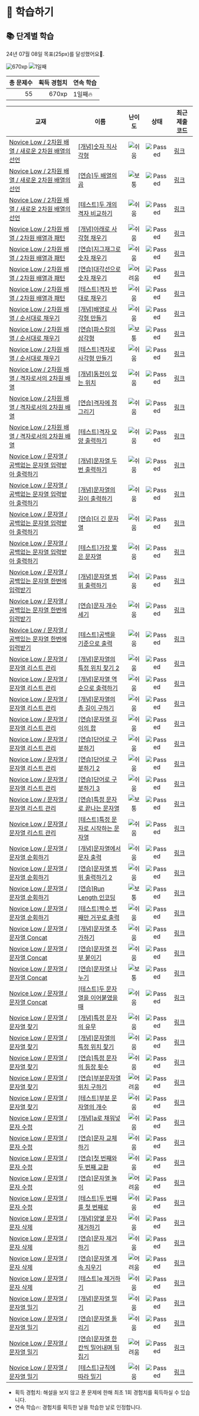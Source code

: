 # 📖 학습하기

## 📚 단계별 학습
24년 07월 08일 목표(25px)를 달성했어요🥳.

![670xp](https://img.shields.io/badge/EXP-670xp-%235cb85c.svg?for-the-badge)
![1일째](https://img.shields.io/badge/연속학습-1일째-%23E34F26.svg?for-the-badge)

|총 문제수|획득 경험치|연속 학습|
|---:|---:|---|
55|670xp|1일째🔥|

|교재|이름|난이도|상태|최근 제출 코드|
|---|---|:---:|:---:|---|
|[Novice Low / 2차원 배열 / 새로운 2차원 배열의 선언](https://www.codetree.ai/missions?missionId=4)|[[개념]숫자 직사각형](https://www.codetree.ai/missions/4/problems/rectangle-of-numbers)|![쉬움][easy]|![Passed][passed]|[링크](https://github.com/yopul1141/codetree-TILs/blob/main/240708/%EC%88%AB%EC%9E%90%20%EC%A7%81%EC%82%AC%EA%B0%81%ED%98%95/rectangle-of-numbers.py)|
|[Novice Low / 2차원 배열 / 새로운 2차원 배열의 선언](https://www.codetree.ai/missions?missionId=4)|[[연습]두 배열의 곱](https://www.codetree.ai/missions/4/problems/multiple-of-two-arrays)|![보통][medium]|![Passed][passed]|[링크](https://github.com/yopul1141/codetree-TILs/blob/main/240708/%EB%91%90%20%EB%B0%B0%EC%97%B4%EC%9D%98%20%EA%B3%B1/multiple-of-two-arrays.py)|
|[Novice Low / 2차원 배열 / 새로운 2차원 배열의 선언](https://www.codetree.ai/missions?missionId=4)|[[테스트]두 개의 격자 비교하기](https://www.codetree.ai/missions/4/problems/compare-two-grid)|![쉬움][easy]|![Passed][passed]|[링크](https://github.com/yopul1141/codetree-TILs/blob/main/240708/%EB%91%90%20%EA%B0%9C%EC%9D%98%20%EA%B2%A9%EC%9E%90%20%EB%B9%84%EA%B5%90%ED%95%98%EA%B8%B0/compare-two-grid.py)|
|[Novice Low / 2차원 배열 / 2차원 배열과 패턴](https://www.codetree.ai/missions?missionId=4)|[[개념]아래로 사각형 채우기](https://www.codetree.ai/missions/4/problems/filling-rectangle-with-downflow)|![쉬움][easy]|![Passed][passed]|[링크](https://github.com/yopul1141/codetree-TILs/blob/main/240708/%EC%95%84%EB%9E%98%EB%A1%9C%20%EC%82%AC%EA%B0%81%ED%98%95%20%EC%B1%84%EC%9A%B0%EA%B8%B0/filling-rectangle-with-downflow.py)|
|[Novice Low / 2차원 배열 / 2차원 배열과 패턴](https://www.codetree.ai/missions?missionId=4)|[[연습]지그재그로 숫자 채우기](https://www.codetree.ai/missions/4/problems/zigzag-numbering)|![쉬움][easy]|![Passed][passed]|[링크](https://github.com/yopul1141/codetree-TILs/blob/main/240708/%EC%A7%80%EA%B7%B8%EC%9E%AC%EA%B7%B8%EB%A1%9C%20%EC%88%AB%EC%9E%90%20%EC%B1%84%EC%9A%B0%EA%B8%B0/zigzag-numbering.py)|
|[Novice Low / 2차원 배열 / 2차원 배열과 패턴](https://www.codetree.ai/missions?missionId=4)|[[연습]대각선으로 숫자 채우기](https://www.codetree.ai/missions/4/problems/diagonal-numbering)|![어려움][hard]|![Passed][passed]|[링크](https://github.com/yopul1141/codetree-TILs/blob/main/240708/%EB%8C%80%EA%B0%81%EC%84%A0%EC%9C%BC%EB%A1%9C%20%EC%88%AB%EC%9E%90%20%EC%B1%84%EC%9A%B0%EA%B8%B0/diagonal-numbering.py)|
|[Novice Low / 2차원 배열 / 2차원 배열과 패턴](https://www.codetree.ai/missions?missionId=4)|[[테스트]격자 반대로 채우기](https://www.codetree.ai/missions/4/problems/grid-anti-fill)|![쉬움][easy]|![Passed][passed]|[링크](https://github.com/yopul1141/codetree-TILs/blob/main/240708/%EA%B2%A9%EC%9E%90%20%EB%B0%98%EB%8C%80%EB%A1%9C%20%EC%B1%84%EC%9A%B0%EA%B8%B0/grid-anti-fill.py)|
|[Novice Low / 2차원 배열 / 순서대로 채우기](https://www.codetree.ai/missions?missionId=4)|[[개념]배열로 사각형 만들기](https://www.codetree.ai/missions/4/problems/print-array-in-rectangle)|![쉬움][easy]|![Passed][passed]|[링크](https://github.com/yopul1141/codetree-TILs/blob/main/240708/%EB%B0%B0%EC%97%B4%EB%A1%9C%20%EC%82%AC%EA%B0%81%ED%98%95%20%EB%A7%8C%EB%93%A4%EA%B8%B0/print-array-in-rectangle.py)|
|[Novice Low / 2차원 배열 / 순서대로 채우기](https://www.codetree.ai/missions?missionId=4)|[[연습]파스칼의 삼각형](https://www.codetree.ai/missions/4/problems/pascal's-triangle)|![보통][medium]|![Passed][passed]|[링크](https://github.com/yopul1141/codetree-TILs/blob/main/240708/%ED%8C%8C%EC%8A%A4%EC%B9%BC%EC%9D%98%20%EC%82%BC%EA%B0%81%ED%98%95/pascal's-triangle.py)|
|[Novice Low / 2차원 배열 / 순서대로 채우기](https://www.codetree.ai/missions?missionId=4)|[[테스트]격자로 사각형 만들기](https://www.codetree.ai/missions/4/problems/print-grid-in-rectangle)|![쉬움][easy]|![Passed][passed]|[링크](https://github.com/yopul1141/codetree-TILs/blob/main/240708/%EA%B2%A9%EC%9E%90%EB%A1%9C%20%EC%82%AC%EA%B0%81%ED%98%95%20%EB%A7%8C%EB%93%A4%EA%B8%B0/print-grid-in-rectangle.py)|
|[Novice Low / 2차원 배열 / 격자로서의 2차원 배열](https://www.codetree.ai/missions?missionId=4)|[[개념]동전이 있는 위치](https://www.codetree.ai/missions/4/problems/Where-coins-are-located)|![쉬움][easy]|![Passed][passed]|[링크](https://github.com/yopul1141/codetree-TILs/blob/main/240708/%EB%8F%99%EC%A0%84%EC%9D%B4%20%EC%9E%88%EB%8A%94%20%EC%9C%84%EC%B9%98/Where-coins-are-located.py)|
|[Novice Low / 2차원 배열 / 격자로서의 2차원 배열](https://www.codetree.ai/missions?missionId=4)|[[연습]격자에 점 그리기](https://www.codetree.ai/missions/4/problems/draw-points-on-grid)|![쉬움][easy]|![Passed][passed]|[링크](https://github.com/yopul1141/codetree-TILs/blob/main/240708/%EA%B2%A9%EC%9E%90%EC%97%90%20%EC%A0%90%20%EA%B7%B8%EB%A6%AC%EA%B8%B0/draw-points-on-grid.py)|
|[Novice Low / 2차원 배열 / 격자로서의 2차원 배열](https://www.codetree.ai/missions?missionId=4)|[[테스트]격자 모양 출력하기](https://www.codetree.ai/missions/4/problems/print-grid-shape)|![쉬움][easy]|![Passed][passed]|[링크](https://github.com/yopul1141/codetree-TILs/blob/main/240708/%EA%B2%A9%EC%9E%90%20%EB%AA%A8%EC%96%91%20%EC%B6%9C%EB%A0%A5%ED%95%98%EA%B8%B0/print-grid-shape.py)|
|[Novice Low / 문자열 / 공백없는 문자열 입력받아 출력하기](https://www.codetree.ai/missions?missionId=4)|[[개념]문자열 두번 출력하기](https://www.codetree.ai/missions/4/problems/print-string-twice)|![쉬움][easy]|![Passed][passed]|[링크](https://github.com/yopul1141/codetree-TILs/blob/main/240708/%EB%AC%B8%EC%9E%90%EC%97%B4%20%EB%91%90%EB%B2%88%20%EC%B6%9C%EB%A0%A5%ED%95%98%EA%B8%B0/print-string-twice.py)|
|[Novice Low / 문자열 / 공백없는 문자열 입력받아 출력하기](https://www.codetree.ai/missions?missionId=4)|[[개념]문자열의 길이 출력하기](https://www.codetree.ai/missions/4/problems/print-string's-range)|![쉬움][easy]|![Passed][passed]|[링크](https://github.com/yopul1141/codetree-TILs/blob/main/240708/%EB%AC%B8%EC%9E%90%EC%97%B4%EC%9D%98%20%EA%B8%B8%EC%9D%B4%20%EC%B6%9C%EB%A0%A5%ED%95%98%EA%B8%B0/print-string's-range.py)|
|[Novice Low / 문자열 / 공백없는 문자열 입력받아 출력하기](https://www.codetree.ai/missions?missionId=4)|[[연습]더 긴 문자열](https://www.codetree.ai/missions/4/problems/longer-string)|![쉬움][easy]|![Passed][passed]|[링크](https://github.com/yopul1141/codetree-TILs/blob/main/240708/%EB%8D%94%20%EA%B8%B4%20%EB%AC%B8%EC%9E%90%EC%97%B4/longer-string.py)|
|[Novice Low / 문자열 / 공백없는 문자열 입력받아 출력하기](https://www.codetree.ai/missions?missionId=4)|[[테스트]가장 짧은 문자열](https://www.codetree.ai/missions/4/problems/shortest-string)|![쉬움][easy]|![Passed][passed]|[링크](https://github.com/yopul1141/codetree-TILs/blob/main/240708/%EA%B0%80%EC%9E%A5%20%EC%A7%A7%EC%9D%80%20%EB%AC%B8%EC%9E%90%EC%97%B4/shortest-string.py)|
|[Novice Low / 문자열 / 공백있는 문자열 한번에 입력받기](https://www.codetree.ai/missions?missionId=4)|[[개념]문자열 범위 출력하기](https://www.codetree.ai/missions/4/problems/print-string-in-range)|![쉬움][easy]|![Passed][passed]|[링크](https://github.com/yopul1141/codetree-TILs/blob/main/240708/%EB%AC%B8%EC%9E%90%EC%97%B4%20%EB%B2%94%EC%9C%84%20%EC%B6%9C%EB%A0%A5%ED%95%98%EA%B8%B0/print-string-in-range.py)|
|[Novice Low / 문자열 / 공백있는 문자열 한번에 입력받기](https://www.codetree.ai/missions?missionId=4)|[[연습]문자 개수 세기](https://www.codetree.ai/missions/4/problems/count-char)|![쉬움][easy]|![Passed][passed]|[링크](https://github.com/yopul1141/codetree-TILs/blob/main/240708/%EB%AC%B8%EC%9E%90%20%EA%B0%9C%EC%88%98%20%EC%84%B8%EA%B8%B0/count-char.py)|
|[Novice Low / 문자열 / 공백있는 문자열 한번에 입력받기](https://www.codetree.ai/missions?missionId=4)|[[테스트]공백을 기준으로 출력](https://www.codetree.ai/missions/4/problems/output-based-on-space)|![쉬움][easy]|![Passed][passed]|[링크](https://github.com/yopul1141/codetree-TILs/blob/main/240708/%EA%B3%B5%EB%B0%B1%EC%9D%84%20%EA%B8%B0%EC%A4%80%EC%9C%BC%EB%A1%9C%20%EC%B6%9C%EB%A0%A5/output-based-on-space.py)|
|[Novice Low / 문자열 / 문자열 리스트 관리](https://www.codetree.ai/missions?missionId=4)|[[개념]문자열의 특정 위치 찾기 2](https://www.codetree.ai/missions/4/problems/find-specific-location-in-spring-2)|![쉬움][easy]|![Passed][passed]|[링크](https://github.com/yopul1141/codetree-TILs/blob/main/240708/%EB%AC%B8%EC%9E%90%EC%97%B4%EC%9D%98%20%ED%8A%B9%EC%A0%95%20%EC%9C%84%EC%B9%98%20%EC%B0%BE%EA%B8%B0%202/find-specific-location-in-spring-2.py)|
|[Novice Low / 문자열 / 문자열 리스트 관리](https://www.codetree.ai/missions?missionId=4)|[[개념]문자열 역순으로 출력하기](https://www.codetree.ai/missions/4/problems/print-string-in-reverse)|![쉬움][easy]|![Passed][passed]|[링크](https://github.com/yopul1141/codetree-TILs/blob/main/240708/%EB%AC%B8%EC%9E%90%EC%97%B4%20%EC%97%AD%EC%88%9C%EC%9C%BC%EB%A1%9C%20%EC%B6%9C%EB%A0%A5%ED%95%98%EA%B8%B0/print-string-in-reverse.py)|
|[Novice Low / 문자열 / 문자열 리스트 관리](https://www.codetree.ai/missions?missionId=4)|[[개념]문자열의 총 길이 구하기](https://www.codetree.ai/missions/4/problems/find-the-length-of-the-string)|![쉬움][easy]|![Passed][passed]|[링크](https://github.com/yopul1141/codetree-TILs/blob/main/240708/%EB%AC%B8%EC%9E%90%EC%97%B4%EC%9D%98%20%EC%B4%9D%20%EA%B8%B8%EC%9D%B4%20%EA%B5%AC%ED%95%98%EA%B8%B0/find-the-length-of-the-string.py)|
|[Novice Low / 문자열 / 문자열 리스트 관리](https://www.codetree.ai/missions?missionId=4)|[[연습]문자열 길이의 합](https://www.codetree.ai/missions/4/problems/sum-length-of-string)|![쉬움][easy]|![Passed][passed]|[링크](https://github.com/yopul1141/codetree-TILs/blob/main/240708/%EB%AC%B8%EC%9E%90%EC%97%B4%20%EA%B8%B8%EC%9D%B4%EC%9D%98%20%ED%95%A9/sum-length-of-string.py)|
|[Novice Low / 문자열 / 문자열 리스트 관리](https://www.codetree.ai/missions?missionId=4)|[[연습]단어로 구분하기](https://www.codetree.ai/missions/4/problems/separate-words-with-words)|![쉬움][easy]|![Passed][passed]|[링크](https://github.com/yopul1141/codetree-TILs/blob/main/240708/%EB%8B%A8%EC%96%B4%EB%A1%9C%20%EA%B5%AC%EB%B6%84%ED%95%98%EA%B8%B0/separate-words-with-words.py)|
|[Novice Low / 문자열 / 문자열 리스트 관리](https://www.codetree.ai/missions?missionId=4)|[[연습]단어로 구분하기 2](https://www.codetree.ai/missions/4/problems/separate-words-with-words-2)|![쉬움][easy]|![Passed][passed]|[링크](https://github.com/yopul1141/codetree-TILs/blob/main/240708/%EB%8B%A8%EC%96%B4%EB%A1%9C%20%EA%B5%AC%EB%B6%84%ED%95%98%EA%B8%B0%202/separate-words-with-words-2.py)|
|[Novice Low / 문자열 / 문자열 리스트 관리](https://www.codetree.ai/missions?missionId=4)|[[연습]단어로 구분하기 3](https://www.codetree.ai/missions/4/problems/separate-words-with-words-3)|![쉬움][easy]|![Passed][passed]|[링크](https://github.com/yopul1141/codetree-TILs/blob/main/240708/%EB%8B%A8%EC%96%B4%EB%A1%9C%20%EA%B5%AC%EB%B6%84%ED%95%98%EA%B8%B0%203/separate-words-with-words-3.py)|
|[Novice Low / 문자열 / 문자열 리스트 관리](https://www.codetree.ai/missions?missionId=4)|[[연습]특정 문자로 끝나는 문자열](https://www.codetree.ai/missions/4/problems/string-ending-with-specific-character)|![보통][medium]|![Passed][passed]|[링크](https://github.com/yopul1141/codetree-TILs/blob/main/240708/%ED%8A%B9%EC%A0%95%20%EB%AC%B8%EC%9E%90%EB%A1%9C%20%EB%81%9D%EB%82%98%EB%8A%94%20%EB%AC%B8%EC%9E%90%EC%97%B4/string-ending-with-specific-character.py)|
|[Novice Low / 문자열 / 문자열 리스트 관리](https://www.codetree.ai/missions?missionId=4)|[[테스트]특정 문자로 시작하는 문자열](https://www.codetree.ai/missions/4/problems/strings-that-start-with-a-specific-character)|![쉬움][easy]|![Passed][passed]|[링크](https://github.com/yopul1141/codetree-TILs/blob/main/240708/%ED%8A%B9%EC%A0%95%20%EB%AC%B8%EC%9E%90%EB%A1%9C%20%EC%8B%9C%EC%9E%91%ED%95%98%EB%8A%94%20%EB%AC%B8%EC%9E%90%EC%97%B4/strings-that-start-with-a-specific-character.py)|
|[Novice Low / 문자열 / 문자열 순회하기](https://www.codetree.ai/missions?missionId=4)|[[개념]문자열에서 문자 출력](https://www.codetree.ai/missions/4/problems/print-chars-from-word)|![쉬움][easy]|![Passed][passed]|[링크](https://github.com/yopul1141/codetree-TILs/blob/main/240708/%EB%AC%B8%EC%9E%90%EC%97%B4%EC%97%90%EC%84%9C%20%EB%AC%B8%EC%9E%90%20%EC%B6%9C%EB%A0%A5/print-chars-from-word.py)|
|[Novice Low / 문자열 / 문자열 순회하기](https://www.codetree.ai/missions?missionId=4)|[[연습]문자열 범위 출력하기 2](https://www.codetree.ai/missions/4/problems/print-string-in-range-2)|![쉬움][easy]|![Passed][passed]|[링크](https://github.com/yopul1141/codetree-TILs/blob/main/240708/%EB%AC%B8%EC%9E%90%EC%97%B4%20%EB%B2%94%EC%9C%84%20%EC%B6%9C%EB%A0%A5%ED%95%98%EA%B8%B0%202/print-string-in-range-2.py)|
|[Novice Low / 문자열 / 문자열 순회하기](https://www.codetree.ai/missions?missionId=4)|[[연습]Run Length 인코딩](https://www.codetree.ai/missions/4/problems/run-length-encoding)|![보통][medium]|![Passed][passed]|[링크](https://github.com/yopul1141/codetree-TILs/blob/main/240708/Run%20Length%20%EC%9D%B8%EC%BD%94%EB%94%A9/run-length-encoding.py)|
|[Novice Low / 문자열 / 문자열 순회하기](https://www.codetree.ai/missions?missionId=4)|[[테스트]짝수 번째만 거꾸로 출력](https://www.codetree.ai/missions/4/problems/print-only-even-numbers-backwards)|![쉬움][easy]|![Passed][passed]|[링크](https://github.com/yopul1141/codetree-TILs/blob/main/240708/%EC%A7%9D%EC%88%98%20%EB%B2%88%EC%A7%B8%EB%A7%8C%20%EA%B1%B0%EA%BE%B8%EB%A1%9C%20%EC%B6%9C%EB%A0%A5/print-only-even-numbers-backwards.py)|
|[Novice Low / 문자열 / 문자열 Concat](https://www.codetree.ai/missions?missionId=4)|[[개념]문자열 추가하기](https://www.codetree.ai/missions/4/problems/add-spring)|![쉬움][easy]|![Passed][passed]|[링크](https://github.com/yopul1141/codetree-TILs/blob/main/240708/%EB%AC%B8%EC%9E%90%EC%97%B4%20%EC%B6%94%EA%B0%80%ED%95%98%EA%B8%B0/add-spring.py)|
|[Novice Low / 문자열 / 문자열 Concat](https://www.codetree.ai/missions?missionId=4)|[[연습]문자열 전부 붙이기](https://www.codetree.ai/missions/4/problems/paste-all-string)|![쉬움][easy]|![Passed][passed]|[링크](https://github.com/yopul1141/codetree-TILs/blob/main/240708/%EB%AC%B8%EC%9E%90%EC%97%B4%20%EC%A0%84%EB%B6%80%20%EB%B6%99%EC%9D%B4%EA%B8%B0/paste-all-string.py)|
|[Novice Low / 문자열 / 문자열 Concat](https://www.codetree.ai/missions?missionId=4)|[[연습]문자열 나누기](https://www.codetree.ai/missions/4/problems/divide-string)|![보통][medium]|![Passed][passed]|[링크](https://github.com/yopul1141/codetree-TILs/blob/main/240708/%EB%AC%B8%EC%9E%90%EC%97%B4%20%EB%82%98%EB%88%84%EA%B8%B0/divide-string.py)|
|[Novice Low / 문자열 / 문자열 Concat](https://www.codetree.ai/missions?missionId=4)|[[테스트]두 문자열을 이어붙였을 때](https://www.codetree.ai/missions/4/problems/when-two-strings-are-concatenated)|![쉬움][easy]|![Passed][passed]|[링크](https://github.com/yopul1141/codetree-TILs/blob/main/240708/%EB%91%90%20%EB%AC%B8%EC%9E%90%EC%97%B4%EC%9D%84%20%EC%9D%B4%EC%96%B4%EB%B6%99%EC%98%80%EC%9D%84%20%EB%95%8C/when-two-strings-are-concatenated.py)|
|[Novice Low / 문자열 / 문자열 찾기](https://www.codetree.ai/missions?missionId=4)|[[개념]특정 문자의 유무](https://www.codetree.ai/missions/4/problems/specific-character-presence)|![쉬움][easy]|![Passed][passed]|[링크](https://github.com/yopul1141/codetree-TILs/blob/main/240708/%ED%8A%B9%EC%A0%95%20%EB%AC%B8%EC%9E%90%EC%9D%98%20%EC%9C%A0%EB%AC%B4/specific-character-presence.py)|
|[Novice Low / 문자열 / 문자열 찾기](https://www.codetree.ai/missions?missionId=4)|[[개념]문자열의 특정 위치 찾기](https://www.codetree.ai/missions/4/problems/find-specific-location-in-spring)|![쉬움][easy]|![Passed][passed]|[링크](https://github.com/yopul1141/codetree-TILs/blob/main/240708/%EB%AC%B8%EC%9E%90%EC%97%B4%EC%9D%98%20%ED%8A%B9%EC%A0%95%20%EC%9C%84%EC%B9%98%20%EC%B0%BE%EA%B8%B0/find-specific-location-in-spring.py)|
|[Novice Low / 문자열 / 문자열 찾기](https://www.codetree.ai/missions?missionId=4)|[[연습]특정 문자의 등장 횟수](https://www.codetree.ai/missions/4/problems/number-appearances-of-a-particular-character)|![쉬움][easy]|![Passed][passed]|[링크](https://github.com/yopul1141/codetree-TILs/blob/main/240708/%ED%8A%B9%EC%A0%95%20%EB%AC%B8%EC%9E%90%EC%9D%98%20%EB%93%B1%EC%9E%A5%20%ED%9A%9F%EC%88%98/number-appearances-of-a-particular-character.py)|
|[Novice Low / 문자열 / 문자열 찾기](https://www.codetree.ai/missions?missionId=4)|[[연습]부분문자열 위치 구하기](https://www.codetree.ai/missions/4/problems/find-location-of-substring)|![어려움][hard]|![Passed][passed]|[링크](https://github.com/yopul1141/codetree-TILs/blob/main/240708/%EB%B6%80%EB%B6%84%EB%AC%B8%EC%9E%90%EC%97%B4%20%EC%9C%84%EC%B9%98%20%EA%B5%AC%ED%95%98%EA%B8%B0/find-location-of-substring.py)|
|[Novice Low / 문자열 / 문자열 찾기](https://www.codetree.ai/missions?missionId=4)|[[테스트]부분 문자열의 개수](https://www.codetree.ai/missions/4/problems/number-of-substrings)|![쉬움][easy]|![Passed][passed]|[링크](https://github.com/yopul1141/codetree-TILs/blob/main/240708/%EB%B6%80%EB%B6%84%20%EB%AC%B8%EC%9E%90%EC%97%B4%EC%9D%98%20%EA%B0%9C%EC%88%98/number-of-substrings.py)|
|[Novice Low / 문자열 / 문자 수정](https://www.codetree.ai/missions?missionId=4)|[[개념]a로 채워넣기](https://www.codetree.ai/missions/4/problems/filling-with-a)|![쉬움][easy]|![Passed][passed]|[링크](https://github.com/yopul1141/codetree-TILs/blob/main/240708/a%EB%A1%9C%20%EC%B1%84%EC%9B%8C%EB%84%A3%EA%B8%B0/filling-with-a.py)|
|[Novice Low / 문자열 / 문자 수정](https://www.codetree.ai/missions?missionId=4)|[[연습]문자 교체하기](https://www.codetree.ai/missions/4/problems/changing-char)|![쉬움][easy]|![Passed][passed]|[링크](https://github.com/yopul1141/codetree-TILs/blob/main/240708/%EB%AC%B8%EC%9E%90%20%EA%B5%90%EC%B2%B4%ED%95%98%EA%B8%B0/changing-char.py)|
|[Novice Low / 문자열 / 문자 수정](https://www.codetree.ai/missions?missionId=4)|[[연습]첫 번째와 두 번째 교환](https://www.codetree.ai/missions/4/problems/exchange-1st-and-2nd)|![쉬움][easy]|![Passed][passed]|[링크](https://github.com/yopul1141/codetree-TILs/blob/main/240708/%EC%B2%AB%20%EB%B2%88%EC%A7%B8%EC%99%80%20%EB%91%90%20%EB%B2%88%EC%A7%B8%20%EA%B5%90%ED%99%98/exchange-1st-and-2nd.py)|
|[Novice Low / 문자열 / 문자 수정](https://www.codetree.ai/missions?missionId=4)|[[연습]문자열 놀이](https://www.codetree.ai/missions/4/problems/play-with-string)|![어려움][hard]|![Passed][passed]|[링크](https://github.com/yopul1141/codetree-TILs/blob/main/240708/%EB%AC%B8%EC%9E%90%EC%97%B4%20%EB%86%80%EC%9D%B4/play-with-string.py)|
|[Novice Low / 문자열 / 문자 수정](https://www.codetree.ai/missions?missionId=4)|[[테스트]두 번째를 첫 번째로](https://www.codetree.ai/missions/4/problems/second-to-first)|![쉬움][easy]|![Passed][passed]|[링크](https://github.com/yopul1141/codetree-TILs/blob/main/240708/%EB%91%90%20%EB%B2%88%EC%A7%B8%EB%A5%BC%20%EC%B2%AB%20%EB%B2%88%EC%A7%B8%EB%A1%9C/second-to-first.py)|
|[Novice Low / 문자열 / 문자 삭제](https://www.codetree.ai/missions?missionId=4)|[[개념]양옆 문자 제거하기](https://www.codetree.ai/missions/4/problems/del-both-side-char)|![쉬움][easy]|![Passed][passed]|[링크](https://github.com/yopul1141/codetree-TILs/blob/main/240708/%EC%96%91%EC%98%86%20%EB%AC%B8%EC%9E%90%20%EC%A0%9C%EA%B1%B0%ED%95%98%EA%B8%B0/del-both-side-char.py)|
|[Novice Low / 문자열 / 문자 삭제](https://www.codetree.ai/missions?missionId=4)|[[연습]문자 제거하기](https://www.codetree.ai/missions/4/problems/del-char)|![쉬움][easy]|![Passed][passed]|[링크](https://github.com/yopul1141/codetree-TILs/blob/main/240708/%EB%AC%B8%EC%9E%90%20%EC%A0%9C%EA%B1%B0%ED%95%98%EA%B8%B0/del-char.py)|
|[Novice Low / 문자열 / 문자 삭제](https://www.codetree.ai/missions?missionId=4)|[[연습]문자열 계속 지우기](https://www.codetree.ai/missions/4/problems/keep-removing-string)|![어려움][hard]|![Passed][passed]|[링크](https://github.com/yopul1141/codetree-TILs/blob/main/240708/%EB%AC%B8%EC%9E%90%EC%97%B4%20%EA%B3%84%EC%86%8D%20%EC%A7%80%EC%9A%B0%EA%B8%B0/keep-removing-string.py)|
|[Novice Low / 문자열 / 문자 삭제](https://www.codetree.ai/missions?missionId=4)|[[테스트]e 제거하기](https://www.codetree.ai/missions/4/problems/e-to-remove)|![쉬움][easy]|![Passed][passed]|[링크](https://github.com/yopul1141/codetree-TILs/blob/main/240708/e%20%EC%A0%9C%EA%B1%B0%ED%95%98%EA%B8%B0/e-to-remove.py)|
|[Novice Low / 문자열 / 문자열 밀기](https://www.codetree.ai/missions?missionId=4)|[[개념]문자열 밀기](https://www.codetree.ai/missions/4/problems/push-char)|![쉬움][easy]|![Passed][passed]|[링크](https://github.com/yopul1141/codetree-TILs/blob/main/240708/%EB%AC%B8%EC%9E%90%EC%97%B4%20%EB%B0%80%EA%B8%B0/push-char.py)|
|[Novice Low / 문자열 / 문자열 밀기](https://www.codetree.ai/missions?missionId=4)|[[연습]문자열 돌리기](https://www.codetree.ai/missions/4/problems/SPin-SPring)|![쉬움][easy]|![Passed][passed]|[링크](https://github.com/yopul1141/codetree-TILs/blob/main/240708/%EB%AC%B8%EC%9E%90%EC%97%B4%20%EB%8F%8C%EB%A6%AC%EA%B8%B0/SPin-SPring.py)|
|[Novice Low / 문자열 / 문자열 밀기](https://www.codetree.ai/missions?missionId=4)|[[연습]문자열 한 칸씩 밀어내며 뒤집기](https://www.codetree.ai/missions/4/problems/shift-reverse-string)|![어려움][hard]|![Passed][passed]|[링크](https://github.com/yopul1141/codetree-TILs/blob/main/240708/%EB%AC%B8%EC%9E%90%EC%97%B4%20%ED%95%9C%20%EC%B9%B8%EC%94%A9%20%EB%B0%80%EC%96%B4%EB%82%B4%EB%A9%B0%20%EB%92%A4%EC%A7%91%EA%B8%B0/shift-reverse-string.py)|
|[Novice Low / 문자열 / 문자열 밀기](https://www.codetree.ai/missions?missionId=4)|[[테스트]규칙에 따라 밀기](https://www.codetree.ai/missions/4/problems/push-by-the-rules)|![쉬움][easy]|![Passed][passed]|[링크](https://github.com/yopul1141/codetree-TILs/blob/main/240708/%EA%B7%9C%EC%B9%99%EC%97%90%20%EB%94%B0%EB%9D%BC%20%EB%B0%80%EA%B8%B0/push-by-the-rules.py)|


* 획득 경험치: 해설을 보지 않고 푼 문제에 한해 최초 1회 경험치를 획득하실 수 있습니다.
* 연속 학습🔥: 경험치를 획득한 날을 학습한 날로 인정합니다.










[b5]: https://img.shields.io/badge/Bronze_5-%235D3E31.svg
[b4]: https://img.shields.io/badge/Bronze_4-%235D3E31.svg
[b3]: https://img.shields.io/badge/Bronze_3-%235D3E31.svg
[b2]: https://img.shields.io/badge/Bronze_2-%235D3E31.svg
[b1]: https://img.shields.io/badge/Bronze_1-%235D3E31.svg
[s5]: https://img.shields.io/badge/Silver_5-%23394960.svg
[s4]: https://img.shields.io/badge/Silver_4-%23394960.svg
[s3]: https://img.shields.io/badge/Silver_3-%23394960.svg
[s2]: https://img.shields.io/badge/Silver_2-%23394960.svg
[s1]: https://img.shields.io/badge/Silver_1-%23394960.svg
[g5]: https://img.shields.io/badge/Gold_5-%23FFC433.svg
[g4]: https://img.shields.io/badge/Gold_4-%23FFC433.svg
[g3]: https://img.shields.io/badge/Gold_3-%23FFC433.svg
[g2]: https://img.shields.io/badge/Gold_2-%23FFC433.svg
[g1]: https://img.shields.io/badge/Gold_1-%23FFC433.svg
[p5]: https://img.shields.io/badge/Platinum_5-%2376DDD8.svg
[p4]: https://img.shields.io/badge/Platinum_4-%2376DDD8.svg
[p3]: https://img.shields.io/badge/Platinum_3-%2376DDD8.svg
[p2]: https://img.shields.io/badge/Platinum_2-%2376DDD8.svg
[p1]: https://img.shields.io/badge/Platinum_1-%2376DDD8.svg
[passed]: https://img.shields.io/badge/Passed-%23009D27.svg
[failed]: https://img.shields.io/badge/Failed-%23D24D57.svg
[easy]: https://img.shields.io/badge/쉬움-%235cb85c.svg?for-the-badge
[medium]: https://img.shields.io/badge/보통-%23FFC433.svg?for-the-badge
[hard]: https://img.shields.io/badge/어려움-%23D24D57.svg?for-the-badge